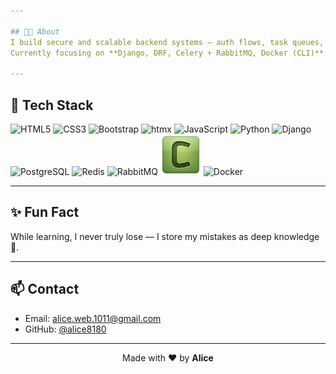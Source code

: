 ```yaml
---

## 👨‍💻 About
I build secure and scalable backend systems — auth flows, task queues, and production-ready APIs.  
Currently focusing on **Django, DRF, Celery + RabbitMQ, Docker (CLI)**.

---
```


## 🔧 Tech Stack

<p align="left">  
  <!-- Frontend -->
  <img src="https://cdn.jsdelivr.net/gh/devicons/devicon/icons/html5/html5-original.svg" width="65" height="65" alt="HTML5"/>  
  <img src="https://cdn.jsdelivr.net/gh/devicons/devicon/icons/css3/css3-original.svg" width="65" height="65" alt="CSS3"/> 
  <img src="https://cdn.jsdelivr.net/gh/devicons/devicon@latest/icons/bootstrap/bootstrap-original.svg" width="65" height="65" alt="Bootstrap"/>
  <img src="https://cdn.jsdelivr.net/gh/devicons/devicon@latest/icons/htmx/htmx-original.svg" width="65" height="65" alt="htmx"/>
  <img src="https://cdn.jsdelivr.net/gh/devicons/devicon/icons/javascript/javascript-original.svg" width="65" height="65" alt="JavaScript"/>  

  <!-- Backend -->
  <img src="https://cdn.jsdelivr.net/gh/devicons/devicon/icons/python/python-original.svg" width="65" height="65" alt="Python"/>  
  <img src="https://cdn.jsdelivr.net/gh/devicons/devicon/icons/django/django-plain.svg" width="65" height="65" alt="Django"/>  

  <!-- Databases / Caches -->
  <img src="https://cdn.jsdelivr.net/gh/devicons/devicon/icons/postgresql/postgresql-original.svg" width="65" height="65" alt="PostgreSQL"/>  
  <img src="https://cdn.jsdelivr.net/gh/devicons/devicon/icons/redis/redis-original.svg" width="65" height="65" alt="Redis"/>  

  <!-- Message Queue / DevOps -->
  <img src="https://cdn.jsdelivr.net/gh/devicons/devicon/icons/rabbitmq/rabbitmq-original.svg" width="65" height="65" alt="RabbitMQ"/>  
  <img src="./assets/celery.png" width="65" height="65" alt="Celery"/>  
  <img src="https://cdn.jsdelivr.net/gh/devicons/devicon/icons/docker/docker-original.svg" width="65" height="65" alt="Docker"/>  
</p>

---

## ✨ Fun Fact
While learning, I never truly lose — I store my mistakes as deep knowledge 🧩.

---


## 📫 Contact

- Email: <alice.web.1011@gmail.com>  
- GitHub: [@alice8180](https://github.com/alice8180)

---

<p align="center">Made with ❤️ by <b>Alice</b></p>
